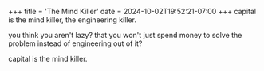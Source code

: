 +++
title = 'The Mind Killer'
date = 2024-10-02T19:52:21-07:00
+++
capital is the mind killer, the engineering killer.

you think you aren't lazy? that you won't just spend money to solve the problem instead of engineering out of it?

capital is the mind killer.
